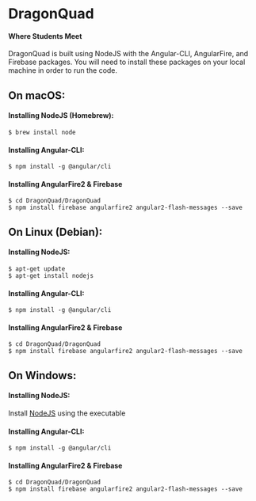 # DragonQuad #
#### Where Students Meet ####

DragonQuad is built using NodeJS with the Angular-CLI, AngularFire, and Firebase packages.
You will need to install these packages on your local machine in order to run the code.

## On macOS: ## 
#### Installing NodeJS (Homebrew): ####
```
$ brew install node
```
#### Installing Angular-CLI: ####
```
$ npm install -g @angular/cli
```
#### Installing AngularFire2 & Firebase ####
```
$ cd DragonQuad/DragonQuad
$ npm install firebase angularfire2 angular2-flash-messages --save
```

## On Linux (Debian): ##
#### Installing NodeJS: ####
```
$ apt-get update
$ apt-get install nodejs
```
#### Installing Angular-CLI: ####
```
$ npm install -g @angular/cli
```
#### Installing AngularFire2 & Firebase ####
```
$ cd DragonQuad/DragonQuad
$ npm install firebase angularfire2 angular2-flash-messages --save
```

## On Windows: ##
#### Installing NodeJS: ####
Install [NodeJS](https://nodejs.org/en/download/) using the executable
#### Installing Angular-CLI: ####
```
$ npm install -g @angular/cli
```
#### Installing AngularFire2 & Firebase ####
```
$ cd DragonQuad/DragonQuad
$ npm install firebase angularfire2 angular2-flash-messages --save
```
